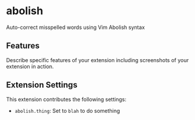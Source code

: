 # abolish

Auto-correct misspelled words using Vim Abolish syntax

## Features

Describe specific features of your extension including screenshots of your extension in action.

## Extension Settings

This extension contributes the following settings:

* `abolish.thing`: Set to `blah` to do something